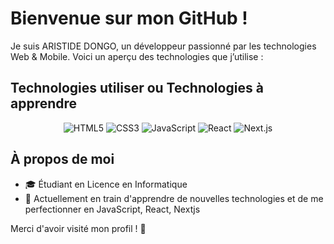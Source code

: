 # Bienvenue sur mon GitHub !

Je suis ARISTIDE DONGO, un développeur passionné par les technologies Web & Mobile. Voici un aperçu des technologies que j’utilise :

## Technologies utiliser ou Technologies à apprendre

<p align="center">
  <img src="https://img.shields.io/badge/HTML5-E34F26?logo=html5&logoColor=white" alt="HTML5" />
  <img src="https://img.shields.io/badge/CSS3-1572B6?logo=css3&logoColor=white" alt="CSS3" />
  <img src="https://img.shields.io/badge/JavaScript-F7DF1E?logo=javascript&logoColor=black" alt="JavaScript" />
  <img src="https://img.shields.io/badge/React-61DAFB?logo=react&logoColor=black" alt="React" />
  <img src="https://img.shields.io/badge/Next.js-000000?logo=nextdotjs&logoColor=white" alt="Next.js" />
</p>

## À propos de moi
- 🎓 Étudiant en Licence en Informatique
- 🌱 Actuellement en train d'apprendre de nouvelles technologies et de me perfectionner en JavaScript, React, Nextjs

Merci d'avoir visité mon profil ! 🚀

<!---
AristideDongo/AristideDongo is a ✨ special ✨ repository because its `README.md` (this file) appears on your GitHub profile.
You can click the Preview link to take a look at your changes.
--->
